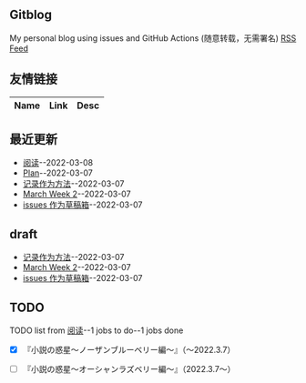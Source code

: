 ## Gitblog
My personal blog using issues and GitHub Actions (随意转载，无需署名)
[RSS Feed](https://raw.githubusercontent.com/wjianbo/blog-data/main/feed.xml)
## 友情链接
| Name | Link | Desc | 
 | ---- | ---- | ---- |
## 最近更新
- [阅读](https://github.com/wjianbo/blog-data/issues/5)--2022-03-08
- [Plan](https://github.com/wjianbo/blog-data/issues/4)--2022-03-07
- [记录作为方法](https://github.com/wjianbo/blog-data/issues/3)--2022-03-07
- [March Week 2](https://github.com/wjianbo/blog-data/issues/2)--2022-03-07
- [issues 作为草稿箱](https://github.com/wjianbo/blog-data/issues/1)--2022-03-07
## draft
- [记录作为方法](https://github.com/wjianbo/blog-data/issues/3)--2022-03-07
- [March Week 2](https://github.com/wjianbo/blog-data/issues/2)--2022-03-07
- [issues 作为草稿箱](https://github.com/wjianbo/blog-data/issues/1)--2022-03-07
## TODO
TODO list from [阅读](https://github.com/wjianbo/blog-data/issues/5)--1 jobs to do--1 jobs done
- [x] 『小説の惑星〜ノーザンブルーベリー編～』（～2022.3.7）
- [ ] 『小説の惑星〜オーシャンラズベリー編～』（2022.3.7〜）

